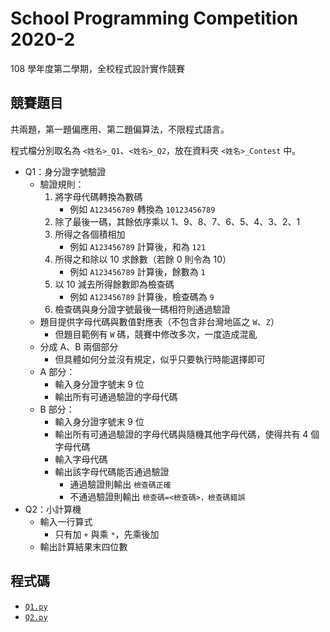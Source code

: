 # School Programming Competition 2020-2

108 學年度第二學期，全校程式設計實作競賽

## 競賽題目
共兩題，第一題偏應用、第二題偏算法，不限程式語言。

程式檔分別取名為 `<姓名>_Q1`、`<姓名>_Q2`，放在資料夾 `<姓名>_Contest` 中。

- Q1：身分證字號驗證
  - 驗證規則：
    1. 將字母代碼轉換為數碼
       - 例如 `A123456789` 轉換為 `10123456789`
    2. 除了最後一碼，其餘依序乘以 1、9、8、7、6、5、4、3、2、1
    3. 所得之各個積相加
       - 例如 `A123456789` 計算後，和為 `121`
    4. 所得之和除以 10 求餘數（若餘 0 則令為 10）
       - 例如 `A123456789` 計算後，餘數為 `1`
    5. 以 10 減去所得餘數即為檢查碼
       - 例如 `A123456789` 計算後，檢查碼為 `9`
    6. 檢查碼與身分證字號最後一碼相符則通過驗證
  - 題目提供字母代碼與數值對應表（不包含非台灣地區之 `W`、`Z`）
    - 但題目範例有 `W` 碼，競賽中修改多次，一度造成混亂
  - 分成 A、B 兩個部分
    - 但具體如何分並沒有規定，似乎只要執行時能選擇即可
  - A 部分：
    - 輸入身分證字號末 9 位
    - 輸出所有可通過驗證的字母代碼
  - B 部分：
    - 輸入身分證字號末 9 位
    - 輸出所有可通過驗證的字母代碼與隨機其他字母代碼，使得共有 4 個字母代碼
    - 輸入字母代碼
    - 輸出該字母代碼能否通過驗證
      - 通過驗證則輸出 `檢查碼正確`
      - 不通過驗證則輸出 `檢查碼=<檢查碼>，檢查碼錯誤`
- Q2：小計算機
  - 輸入一行算式
    - 只有加 `+` 與乘 `*`，先乘後加
  - 輸出計算結果末四位數

## 程式碼
- [`Q1.py`](./Q1.py)
- [`Q2.py`](./Q2.py)

